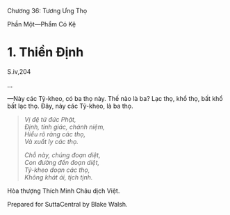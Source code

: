  

Chương 36: Tương Ưng Thọ

Phần Một—Phẩm Có Kệ

# 1\. Thiền Ðịnh

S.iv,204

…

—Này các Tỷ-kheo, có ba thọ này. Thế nào là ba? Lạc thọ, khổ thọ, bất khổ bất lạc thọ. Ðây, này các Tỷ-kheo, là ba thọ.

> _Vị đệ tử đức Phật,  
> Ðịnh, tỉnh giác, chánh niệm,  
> Hiểu rõ ràng các thọ,  
> Và xuất ly các thọ._
> 
> _Chỗ này, chúng đoạn diệt,  
> Con đường đến đoạn diệt,  
> Tỷ-kheo đoạn các thọ,  
> Không khát ái, tịch tịnh._

Hòa thượng Thích Minh Châu dịch Việt.

Prepared for SuttaCentral by Blake Walsh.